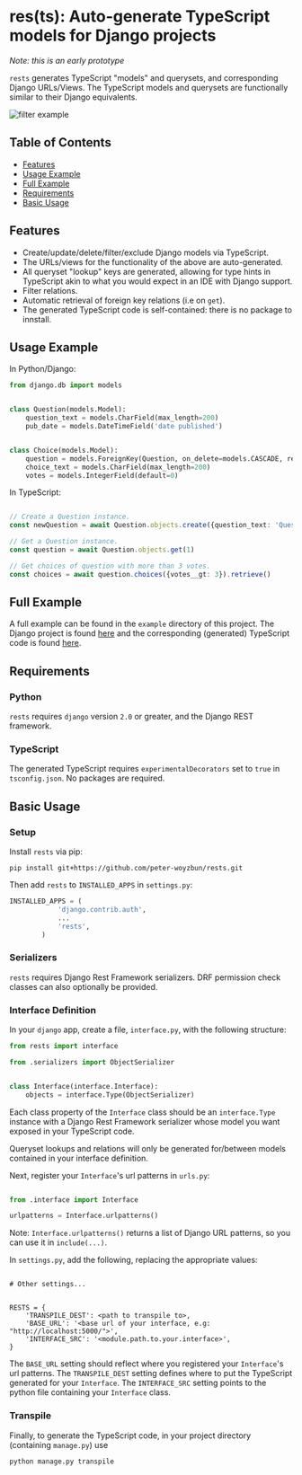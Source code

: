 # res(ts): Auto-generate TypeScript models for Django projects

*Note: this is an early prototype*

`rests` generates TypeScript "models" and querysets, and corresponding
Django URLs/Views. The TypeScript models and querysets are functionally
similar to their Django equivalents.

![filter example](https://github.com/peter-woyzbun/rests/blob/master/docs/filtering.gif)

## Table of Contents

- [Features](#features)
- [Usage Example](#usage-example)
- [Full Example](#full-example)
- [Requirements](#requirements)
- [Basic Usage](#basic-usage)


## Features

* Create/update/delete/filter/exclude Django models via TypeScript.
* The URLs/views for the functionality of the above are auto-generated.
* All queryset "lookup" keys are generated, allowing for type hints in
TypeScript akin to what you would expect in an IDE with Django support.
* Filter relations.
* Automatic retrieval of foreign key relations (i.e on `get`).
* The generated TypeScript code is self-contained: there is no package to
innstall.

## Usage Example


In Python/Django:

```python
from django.db import models


class Question(models.Model):
    question_text = models.CharField(max_length=200)
    pub_date = models.DateTimeField('date published')


class Choice(models.Model):
    question = models.ForeignKey(Question, on_delete=models.CASCADE, related_name='choices')
    choice_text = models.CharField(max_length=200)
    votes = models.IntegerField(default=0)

```

In TypeScript:

```typescript

// Create a Question instance.
const newQuestion = await Question.objects.create({question_text: 'Question?'})

// Get a Question instance.
const question = await Question.objects.get(1)

// Get choices of question with more than 3 votes.
const choices = await question.choices({votes__gt: 3}).retrieve()


```


## Full Example

A full example can be found in the `example` directory of this project.
The Django project is found [here](https://github.com/peter-woyzbun/rests/tree/master/example/example) and the
corresponding (generated) TypeScript code is found [here](https://github.com/peter-woyzbun/rests/tree/master/example/ts/server).

## Requirements

### Python

`rests` requires `django` version `2.0` or greater, and the Django REST
framework.

### TypeScript

The generated TypeScript requires `experimentalDecorators` set to `true`
in `tsconfig.json`. No packages are required.

## Basic Usage

### Setup

Install `rests` via pip:

```
pip install git+https://github.com/peter-woyzbun/rests.git
```

Then add `rests` to `INSTALLED_APPS` in `settings.py`:

```python
INSTALLED_APPS = (
            'django.contrib.auth',
            ...
            'rests',
        )

```

### Serializers

`rests` requires Django Rest Framework serializers. DRF permission check
classes can also optionally be provided.

### Interface Definition

In your `django` app, create a file, `interface.py`, with the following
structure:

```python
from rests import interface

from .serializers import ObjectSerializer


class Interface(interface.Interface):
    objects = interface.Type(ObjectSerializer)

```

Each class property of the `Interface` class should be an `interface.Type`
instance with a Django Rest Framework serializer whose model you want
exposed in your TypeScript code.

Queryset lookups and relations will only be generated for/between models
contained in your interface definition.

Next, register your `Interface`'s url patterns in `urls.py`:

```python

from .interface import Interface

urlpatterns = Interface.urlpatterns()

```
Note: `Interface.urlpatterns()` returns a list of Django URL patterns,
so you can use it in `include(...)`.


In `settings.py`, add the following, replacing the appropriate values:

```

# Other settings...


RESTS = {
    'TRANSPILE_DEST': <path to transpile to>,
    'BASE_URL': '<base url of your interface, e.g: "http://localhost:5000/">',
    'INTERFACE_SRC': '<module.path.to.your.interface>',
}

```
The `BASE_URL` setting should reflect where you registered your
`Interface`'s url patterns. The `TRANSPILE_DEST` setting defines where
to put the TypeScript generated for your `Interface`. The `INTERFACE_SRC`
setting points to the python file containing your `Interface` class.

### Transpile

Finally, to generate the TypeScript code, in your project directory
(containing `manage.py`) use

```
python manage.py transpile
```